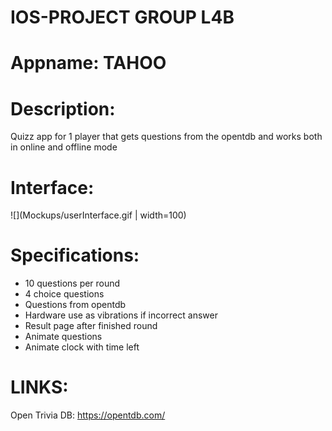 # IOS-PROJECT GROUP L4B
# Appname: TAHOO

# Description:
Quizz app for 1 player that gets questions from the opentdb and works both in online and offline mode

# Interface:
![](Mockups/userInterface.gif | width=100)
# Specifications:
- 10 questions per round
- 4 choice questions
- Questions from opentdb
- Hardware use as vibrations if incorrect answer
- Result page after finished round
- Animate questions
- Animate clock with time left

# LINKS:
Open Trivia DB:
https://opentdb.com/
